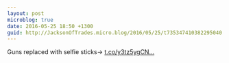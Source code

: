 ```yaml
---
layout: post
microblog: true
date: 2016-05-25 18:50 +1300
guid: http://JacksonOfTrades.micro.blog/2016/05/25/t735347410382295040.html
---
```

Guns replaced with selfie sticks→ [t.co/y3tz5ygCN...](https://t.co/y3tz5ygCN8)
